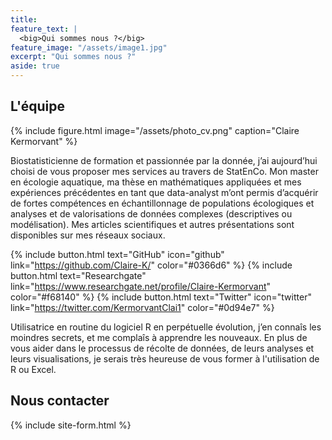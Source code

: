```yaml
---
title: 
feature_text: |
  <big>Qui sommes nous ?</big>
feature_image: "/assets/image1.jpg"
excerpt: "Qui sommes nous ?"
aside: true
---
```


## L'équipe

{% include figure.html image="/assets/photo_cv.png" caption="Claire Kermorvant" %}

Biostatisticienne de formation et passionnée par la donnée, j’ai aujourd’hui choisi de vous proposer mes services au travers de StatEnCo. Mon master en écologie aquatique, ma thèse en mathématiques appliquées et mes expériences précédentes en tant que data-analyst m’ont permis d’acquérir de fortes compétences en échantillonnage de populations écologiques et analyses et de valorisations de données complexes (descriptives ou modélisation). Mes articles scientifiques et autres présentations sont disponibles sur mes réseaux sociaux. 

{% include button.html text="GitHub" icon="github" link="https://github.com/Claire-K/" color="#0366d6" %} {% include button.html text="Researchgate" link="https://www.researchgate.net/profile/Claire-Kermorvant" color="#f68140" %} {% include button.html text="Twitter" icon="twitter" link="https://twitter.com/KermorvantClai1" color="#0d94e7" %}

Utilisatrice en routine du logiciel R en perpétuelle évolution, j’en connaîs les moindres secrets, et me complaîs à apprendre les nouveaux. En plus de vous aider dans le processus de récolte de données, de leurs analyses et leurs visualisations, je serais très heureuse de vous former à l'utilisation de R ou Excel. 


## Nous contacter

{% include site-form.html %}




